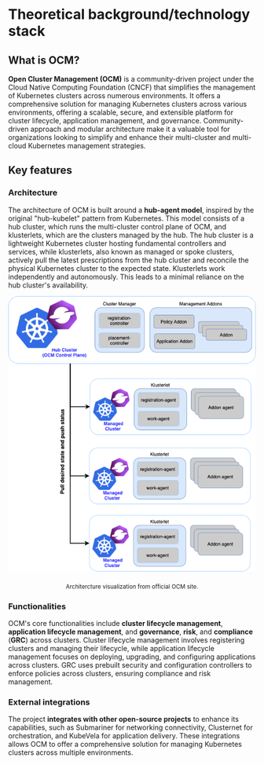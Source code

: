 # Theoretical background/technology stack

## What is OCM?

**Open Cluster Management (OCM)** is a community-driven project under the Cloud Native Computing Foundation (CNCF) that simplifies the management of Kubernetes clusters across numerous environments. It offers a comprehensive solution for managing Kubernetes clusters across various environments, offering a scalable, secure, and extensible platform for cluster lifecycle, application management, and governance. Community-driven approach and modular architecture make it a valuable tool for organizations looking to simplify and enhance their multi-cluster and multi-cloud Kubernetes management strategies.

## Key features

### Architecture

The architecture of OCM is built around a **hub-agent model**, inspired by the original "hub-kubelet" pattern from Kubernetes. This model consists of a hub cluster, which runs the multi-cluster control plane of OCM, and klusterlets, which are the clusters managed by the hub. The hub cluster is a lightweight Kubernetes cluster hosting fundamental controllers and services, while klusterlets, also known as managed or spoke clusters, actively pull the latest prescriptions from the hub cluster and reconcile the physical Kubernetes cluster to the expected state. Klusterlets work independently and autonomously. This leads to a minimal reliance on the hub cluster's availability.

![](https://raw.githubusercontent.com/open-cluster-management-io/OCM/main/assets/ocm-arch.png)
<div align="center">
<sub>Architercture visualization from official OCM site.</sub>
</div>

### Functionalities

OCM's core functionalities include **cluster lifecycle management**, **application lifecycle management**, and **governance**, **risk**, and **compliance** (**GRC**) across clusters. Cluster lifecycle management involves registering clusters and managing their lifecycle, while application lifecycle management focuses on deploying, upgrading, and configuring applications across clusters. GRC uses prebuilt security and configuration controllers to enforce policies across clusters, ensuring compliance and risk management.

### External integrations

The project **integrates with other open-source projects** to enhance its capabilities, such as Submariner for networking connectivity, Clusternet for orchestration, and KubeVela for application delivery. These integrations allows OCM to offer a comprehensive solution for managing Kubernetes clusters across multiple environments.
